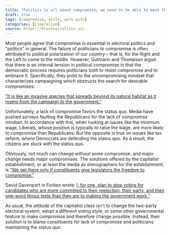 ```yaml
---
title: "Politics is all about compromise; we need to be able to meet the other side halfway."
draft: true
tags: [compromise, aisle, work with]
categories: [Liberalism]
source: https://blacksocialists.us/
---
```


Most people agree that compromise is essential in electoral politics and "politics" in general. The failure of politicians to compromise is often attributed to political polarization of our country – that is, for the Right and the Left to come to the middle. However, Gutmann and Thompson argue that there is an internal tension in political compromise in that the democratic process requires politicians both to resist compromise and to embrace it. Specifically, they point to the uncompromising mindset that characterizes campaigning which obstructs the search for desirable compromises:  
  
["It is like an invasive species that spreads beyond its natural habitat as it roams from the campaign to the government."](https://president.upenn.edu/meet-president/mindsets-political-compromise)  
  
Unfortunately, a lack of compromise favors the status quo. Media have pushed surveys faulting the Republicans for the lack of compromise mindset. In accordance with this, when looking at issues like the minimum wage, Liberals, whose position is typically to raise the wage, are more likely to compromise than Republicans. But the opposite is true on issues like tax reform, where Democrats are defending the status quo. As a result, the citizens are stuck with the status quo.  
  
Obviously, not much can change without some compromise, and major change needs major compromises. The solutions offered by the capitalist establishment, or at least the media as stenographers for the establishment, is ["We get there only if constituents give legislators the freedom to compromise."](https://theconversation.com/why-are-democratic-voters-more-approving-of-compromise-than-republicans-98828)  
  
David Davenport in Forbes wrote: [I, for one, plan to stop voting for candidates who are more committed to their reelection, their party, and their one-word litmus tests than they are to making the government work."](https://www.forbes.com/sites/daviddavenport/2018/01/24/congress-and-the-lost-art-of-compromise/#242941b7d597)  
  
As usual, the attitude of the capitalist class isn't to change the two-party electoral system, adopt a different voting style, or some other governmental feature to make compromise and therefore change possible. Instead, their solution is to blame constituents for lack of compromise and politicians maintaining the status quo.

